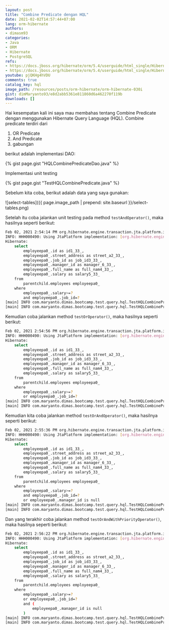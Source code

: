 ```yaml
---
layout: post
title: "Combine Predicate dengan HQL"
date: 2021-02-02T14:57:44+07:00
lang: orm-hibernate
authors:
- dimasm93
categories:
- Java
- ORM
- Hibernate
- PostgreSQL
refs: 
- https://docs.jboss.org/hibernate/orm/5.4/userguide/html_single/Hibernate_User_Guide.html#hql-and-predicate
- https://docs.jboss.org/hibernate/orm/5.4/userguide/html_single/Hibernate_User_Guide.html#hql-or-predicate
youtube: pjQKHg4hVDU
comments: true
catalog_key: hql
image_path: /resources/posts/orm-hibernate/orm-hibernate-030i
gist: dimMaryanto93/e8d2abb5361e811860d6a462270f119b
downloads: []
---
```


Hai kesempatan kali ini saya mau membahas tentang Combine Predicate dengan menggunakan Hibernate Query Language (HQL). Combine predicate terdiri dari 

1. OR Predicate
2. And Predicate
3. gabungan

berikut adalah implementasi DAO:

{% gist page.gist "HQLCombinePredicateDao.java" %}

Implementasi unit testing

{% gist page.gist "TestHQLCombinePredicate.java" %}

Sebelum kita coba, berikut adalah data yang saya gunakan:

![select-tables]({{ page.image_path | prepend: site.baseurl }}/select-tables.png)

Setelah itu coba jalankan unit testing pada method `testAndOperator()`, maka hasilnya seperti berikut:

```bash
Feb 02, 2021 2:54:14 PM org.hibernate.engine.transaction.jta.platform.internal.JtaPlatformInitiator initiateService
INFO: HHH000490: Using JtaPlatform implementation: [org.hibernate.engine.transaction.jta.platform.internal.NoJtaPlatform]
Hibernate: 
    select
        employeepa0_.id as id1_33_,
        employeepa0_.street_address as street_a2_33_,
        employeepa0_.job_id as job_id3_33_,
        employeepa0_.manager_id as manager_6_33_,
        employeepa0_.full_name as full_nam4_33_,
        employeepa0_.salary as salary5_33_ 
    from
        parentchild.employees employeepa0_ 
    where
        employeepa0_.salary>=? 
        and employeepa0_.job_id=?
[main] INFO com.maryanto.dimas.bootcamp.test.query.hql.TestHQLCombinePredicate - data: [Muhamad Yusuf, Prima, Insan]
[main] INFO com.maryanto.dimas.bootcamp.test.query.hql.TestHQLCombinePredicate - destroy hibernate session!
```

Kemudian coba jalankan method `testOrOperator()`, maka hasilnya seperti berikut:

```bash
Feb 02, 2021 2:54:56 PM org.hibernate.engine.transaction.jta.platform.internal.JtaPlatformInitiator initiateService
INFO: HHH000490: Using JtaPlatform implementation: [org.hibernate.engine.transaction.jta.platform.internal.NoJtaPlatform]
Hibernate: 
    select
        employeepa0_.id as id1_33_,
        employeepa0_.street_address as street_a2_33_,
        employeepa0_.job_id as job_id3_33_,
        employeepa0_.manager_id as manager_6_33_,
        employeepa0_.full_name as full_nam4_33_,
        employeepa0_.salary as salary5_33_ 
    from
        parentchild.employees employeepa0_ 
    where
        employeepa0_.salary>=? 
        or employeepa0_.job_id=?
[main] INFO com.maryanto.dimas.bootcamp.test.query.hql.TestHQLCombinePredicate - data: [Dimas Maryanto, Muhamad Yusuf, Prima, Insan, Hari Sapto Adi, Abdul, Dea, Putri]
[main] INFO com.maryanto.dimas.bootcamp.test.query.hql.TestHQLCombinePredicate - destroy hibernate session!
```

Kemudian kita coba jalankan method `testOrAndOperator()`, maka hasilnya seperti berikut:

```bash
Feb 02, 2021 2:55:36 PM org.hibernate.engine.transaction.jta.platform.internal.JtaPlatformInitiator initiateService
INFO: HHH000490: Using JtaPlatform implementation: [org.hibernate.engine.transaction.jta.platform.internal.NoJtaPlatform]
Hibernate: 
    select
        employeepa0_.id as id1_33_,
        employeepa0_.street_address as street_a2_33_,
        employeepa0_.job_id as job_id3_33_,
        employeepa0_.manager_id as manager_6_33_,
        employeepa0_.full_name as full_nam4_33_,
        employeepa0_.salary as salary5_33_ 
    from
        parentchild.employees employeepa0_ 
    where
        employeepa0_.salary>=? 
        and employeepa0_.job_id=? 
        or employeepa0_.manager_id is null
[main] INFO com.maryanto.dimas.bootcamp.test.query.hql.TestHQLCombinePredicate - data: [Muhamad Yusuf, Prima, Insan, Hari Sapto Adi, Dea, Putri]
[main] INFO com.maryanto.dimas.bootcamp.test.query.hql.TestHQLCombinePredicate - destroy hibernate session!
```

Dan yang terakhir coba jalankan method `testOrAndWithPriorityOperator()`, maka hasilnya seperti berikut:

```bash
Feb 02, 2021 2:56:22 PM org.hibernate.engine.transaction.jta.platform.internal.JtaPlatformInitiator initiateService
INFO: HHH000490: Using JtaPlatform implementation: [org.hibernate.engine.transaction.jta.platform.internal.NoJtaPlatform]
Hibernate: 
    select
        employeepa0_.id as id1_33_,
        employeepa0_.street_address as street_a2_33_,
        employeepa0_.job_id as job_id3_33_,
        employeepa0_.manager_id as manager_6_33_,
        employeepa0_.full_name as full_nam4_33_,
        employeepa0_.salary as salary5_33_ 
    from
        parentchild.employees employeepa0_ 
    where
        employeepa0_.salary>=? 
        or employeepa0_.job_id=? 
        and (
            employeepa0_.manager_id is null
        )
[main] INFO com.maryanto.dimas.bootcamp.test.query.hql.TestHQLCombinePredicate - data: [Dimas Maryanto, Muhamad Yusuf, Prima, Insan, Hari Sapto Adi, Dea, Putri]
[main] INFO com.maryanto.dimas.bootcamp.test.query.hql.TestHQLCombinePredicate - destroy hibernate session!
```